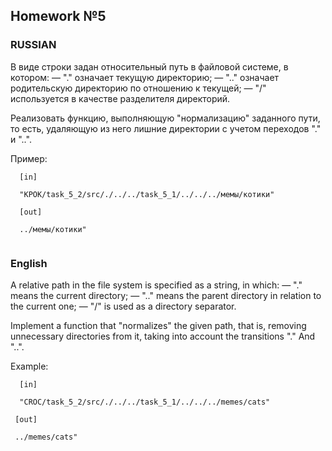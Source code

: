 ## Homework №5

### RUSSIAN
 
   В виде строки задан относительный путь в файловой системе, в котором:
       — "." означает текущую директорию;
       — ".." означает родительскую директорию по отношению к текущей;
       — "/" используется в качестве разделителя директорий.
 
   Реализовать функцию, выполняющую "нормализацию" заданного пути,
   то есть, удаляющую из него лишние директории с учетом переходов "." и "..".
 
   Пример:
   
   
 ```
   [in]
   
   "КРОК/task_5_2/src/./../../task_5_1/../../../мемы/котики"
   
   [out]
   
   ../мемы/котики"
  
  ```
  
### English
 
   A relative path in the file system is specified as a string, in which:
       — "." means the current directory;
       — ".." means the parent directory in relation to the current one;
       — "/" is used as a directory separator.
 
   Implement a function that "normalizes" the given path,
   that is, removing unnecessary directories from it, taking into account the transitions "." And "..".
 
   Example:
 
 
 ```
   [in]
   
   "CROC/task_5_2/src/./../../task_5_1/../../../memes/cats"
  
  [out]
  
  ../memes/cats"
       
 ```     
